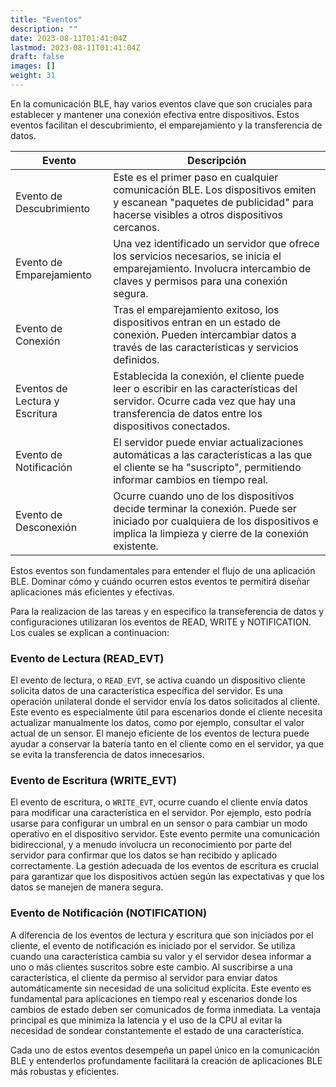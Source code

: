 ```yaml
---
title: "Eventos"
description: ""
date: 2023-08-11T01:41:04Z
lastmod: 2023-08-11T01:41:04Z
draft: false
images: []
weight: 31
---
```

En la comunicación BLE, hay varios eventos clave que son cruciales para establecer y mantener una conexión efectiva entre dispositivos. Estos eventos facilitan el descubrimiento, el emparejamiento y la transferencia de datos.

| Evento                        | Descripción                                                                                                                                                                      |
|-------------------------------|-----------------------------------------------------------------------------------------------------------------------------------------------------------------------------------|
| Evento de Descubrimiento      | Este es el primer paso en cualquier comunicación BLE. Los dispositivos emiten y escanean "paquetes de publicidad" para hacerse visibles a otros dispositivos cercanos.               |
| Evento de Emparejamiento      | Una vez identificado un servidor que ofrece los servicios necesarios, se inicia el emparejamiento. Involucra intercambio de claves y permisos para una conexión segura.            |
| Evento de Conexión            | Tras el emparejamiento exitoso, los dispositivos entran en un estado de conexión. Pueden intercambiar datos a través de las características y servicios definidos.                 |
| Eventos de Lectura y Escritura | Establecida la conexión, el cliente puede leer o escribir en las características del servidor. Ocurre cada vez que hay una transferencia de datos entre los dispositivos conectados. |
| Evento de Notificación        | El servidor puede enviar actualizaciones automáticas a las características a las que el cliente se ha "suscripto", permitiendo informar cambios en tiempo real.                    |
| Evento de Desconexión         | Ocurre cuando uno de los dispositivos decide terminar la conexión. Puede ser iniciado por cualquiera de los dispositivos e implica la limpieza y cierre de la conexión existente.    |

Estos eventos son fundamentales para entender el flujo de una aplicación BLE. Dominar cómo y cuándo ocurren estos eventos te permitirá diseñar aplicaciones más eficientes y efectivas.

Para la realizacion de las tareas y en especifico la transeferencia de datos y configuraciones utilizaran los eventos de READ, WRITE y NOTIFICATION. Los cuales se explican a continuacion:

### Evento de Lectura (READ_EVT)

El evento de lectura, o `READ_EVT`, se activa cuando un dispositivo cliente solicita datos de una característica específica del servidor. Es una operación unilateral donde el servidor envía los datos solicitados al cliente. Este evento es especialmente útil para escenarios donde el cliente necesita actualizar manualmente los datos, como por ejemplo, consultar el valor actual de un sensor. El manejo eficiente de los eventos de lectura puede ayudar a conservar la batería tanto en el cliente como en el servidor, ya que se evita la transferencia de datos innecesarios.

### Evento de Escritura (WRITE_EVT)

El evento de escritura, o `WRITE_EVT`, ocurre cuando el cliente envía datos para modificar una característica en el servidor. Por ejemplo, esto podría usarse para configurar un umbral en un sensor o para cambiar un modo operativo en el dispositivo servidor. Este evento permite una comunicación bidireccional, y a menudo involucra un reconocimiento por parte del servidor para confirmar que los datos se han recibido y aplicado correctamente. La gestión adecuada de los eventos de escritura es crucial para garantizar que los dispositivos actúen según las expectativas y que los datos se manejen de manera segura.

### Evento de Notificación (NOTIFICATION)

A diferencia de los eventos de lectura y escritura que son iniciados por el cliente, el evento de notificación es iniciado por el servidor. Se utiliza cuando una característica cambia su valor y el servidor desea informar a uno o más clientes suscritos sobre este cambio. Al suscribirse a una característica, el cliente da permiso al servidor para enviar datos automáticamente sin necesidad de una solicitud explícita. Este evento es fundamental para aplicaciones en tiempo real y escenarios donde los cambios de estado deben ser comunicados de forma inmediata. La ventaja principal es que minimiza la latencia y el uso de la CPU al evitar la necesidad de sondear constantemente el estado de una característica.

Cada uno de estos eventos desempeña un papel único en la comunicación BLE y entenderlos profundamente facilitará la creación de aplicaciones BLE más robustas y eficientes.
